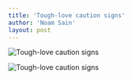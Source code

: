 ```yaml
---
title: 'Tough-love caution signs'
author: 'Noam Sain'
layout: post
---
```


![Tough-love caution signs](/assets/2017/2017-02-this-is-sparta-300x226.jpg "Tough-love caution signs")

![Tough-love caution signs](/assets/2017/2017-02-caution-223x300.jpg "Tough-love caution signs")
